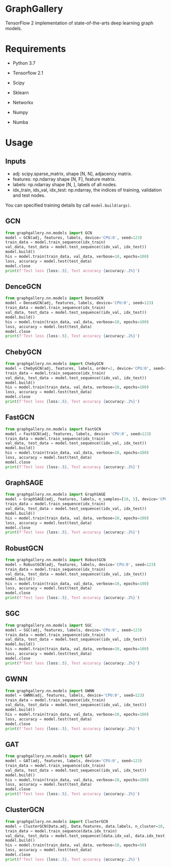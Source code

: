 # GraphGallery

TensorFlow 2 implementation of state-of-the-arts deep learning graph models.

# Requirements

+ Python 3.7

+ Tensorflow 2.1

+ Scipy

+ Sklearn

+ Networkx

+ Numpy

+ Numba

# Usage

## Inputs

+ adj: scipy.sparse_matrix, shape [N, N], adjacency matrix.
+ features: np.ndarray shape [N, F], feature matrix.
+ labels: np.ndarray shape [N, ], labels of all nodes.
+ idx_train, idx_val, idx_test: np.ndarray, the indices of training, validation and test nodes.

You can specified training details by call `model.build(args)`.

## GCN

```python
from graphgallery.nn.models import GCN
model = GCN(adj, features, labels, device='CPU:0', seed=123)
train_data = model.train_sequence(idx_train)
val_data, test_data = model.test_sequence((idx_val, idx_test))
model.build()
his = model.train(train_data, val_data, verbose=10, epochs=100)
loss, accuracy = model.test(test_data)
model.close
print(f'Test loss {loss:.5}, Test accuracy {accuracy:.2%}')
```



## DenceGCN

```python
from graphgallery.nn.models import DenseGCN
model = DenseGCN(adj, features, labels, device='CPU:0', seed=123)
train_data = model.train_sequence(idx_train)
val_data, test_data = model.test_sequence((idx_val, idx_test))
model.build()
his = model.train(train_data, val_data, verbose=10, epochs=100)
loss, accuracy = model.test(test_data)
model.close
print(f'Test loss {loss:.5}, Test accuracy {accuracy:.2%}')
```



## ChebyGCN

```python
from graphgallery.nn.models import ChebyGCN
model = ChebyGCN(adj, features, labels, order=2, device='CPU:0', seed=123)
train_data = model.train_sequence(idx_train)
val_data, test_data = model.test_sequence((idx_val, idx_test))
model.build()
his = model.train(train_data, val_data, verbose=10, epochs=100)
loss, accuracy = model.test(test_data)
model.close
print(f'Test loss {loss:.5}, Test accuracy {accuracy:.2%}')
```

## FastGCN

```python
from graphgallery.nn.models import FastGCN
model = FastGCN(adj, features, labels, device='CPU:0', seed=123)
train_data = model.train_sequence(idx_train)
val_data, test_data = model.test_sequence((idx_val, idx_test))
model.build()
his = model.train(train_data, val_data, verbose=10, epochs=100)
loss, accuracy = model.test(test_data)
model.close
print(f'Test loss {loss:.5}, Test accuracy {accuracy:.2%}')
```

## GraphSAGE

```python
from graphgallery.nn.models import GraphSAGE
model = GraphSAGE(adj, features, labels, n_samples=[10, 5], device='CPU:0', seed=123)
train_data = model.train_sequence(idx_train)
val_data, test_data = model.test_sequence((idx_val, idx_test))
model.build()
his = model.train(train_data, val_data, verbose=10, epochs=100)
loss, accuracy = model.test(test_data)
model.close
print(f'Test loss {loss:.5}, Test accuracy {accuracy:.2%}')
```

## RobustGCN

```python
from graphgallery.nn.models import RobustGCN
model = RobustGCN(adj, features, labels, device='CPU:0', seed=123)
train_data = model.train_sequence(idx_train)
val_data, test_data = model.test_sequence((idx_val, idx_test))
model.build()
his = model.train(train_data, val_data, verbose=10, epochs=100)
loss, accuracy = model.test(test_data)
model.close
print(f'Test loss {loss:.5}, Test accuracy {accuracy:.2%}')
```

## SGC

```python
from graphgallery.nn.models import SGC
model = SGC(adj, features, labels, device='CPU:0', seed=123)
train_data = model.train_sequence(idx_train)
val_data, test_data = model.test_sequence((idx_val, idx_test))
model.build()
his = model.train(train_data, val_data, verbose=10, epochs=100)
loss, accuracy = model.test(test_data)
model.close
print(f'Test loss {loss:.5}, Test accuracy {accuracy:.2%}')
```

## GWNN

```python
from graphgallery.nn.models import GWNN
model = GWNN(adj, features, labels, device='CPU:0', seed=123)
train_data = model.train_sequence(idx_train)
val_data, test_data = model.test_sequence((idx_val, idx_test))
model.build()
his = model.train(train_data, val_data, verbose=10, epochs=100)
loss, accuracy = model.test(test_data)
model.close
print(f'Test loss {loss:.5}, Test accuracy {accuracy:.2%}')
```

## GAT

```python
from graphgallery.nn.models import GAT
model = GAT(adj, features, labels, device='CPU:0', seed=123)
train_data = model.train_sequence(idx_train)
val_data, test_data = model.test_sequence((idx_val, idx_test))
model.build()
his = model.train(train_data, val_data, verbose=10, epochs=100)
loss, accuracy = model.test(test_data)
model.close
print(f'Test loss {loss:.5}, Test accuracy {accuracy:.2%}')
```

## ClusterGCN

```python
from graphgallery.nn.models import ClusterGCN
model = ClusterGCN(Data.adj, Data.features, data.labels, n_cluster=10, device='CPU:0', seed=123)
train_data = model.train_sequence(data.idx_train)
val_data, test_data = model.test_sequence((data.idx_val, data.idx_test))
model.build()
his = model.train(train_data, val_data, verbose=10, epochs=50)
loss, accuracy = model.test(test_data)
model.close
print(f'Test loss {loss:.5}, Test accuracy {accuracy:.2%}')
```
